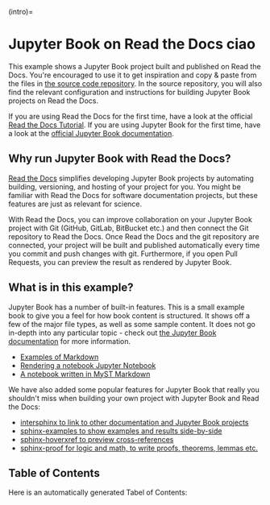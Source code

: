 (intro)=

 # Jupyter Book on Read the Docs ciao 

 This example shows a Jupyter Book project built and published on Read the Docs.
 You're encouraged to use it to get inspiration and copy & paste from the files in [the source code repository][github]. In the source repository, you will also find the relevant configuration and instructions for building Jupyter Book projects on Read the Docs.

 If you are using Read the Docs for the first time, have a look at the official [Read the Docs Tutorial][tutorial].
 If you are using Jupyter Book for the first time, have a look at the [official Jupyter Book documentation][jb-docs].

 ## Why run Jupyter Book with Read the Docs?

 [Read the Docs](https://readthedocs.org/) simplifies developing Jupyter Book projects by automating building, versioning, and hosting of your project for you.
 You might be familiar with Read the Docs for software documentation projects, but these features are just as relevant for science.

 With Read the Docs, you can improve collaboration on your Jupyter Book project with Git (GitHub, GitLab, BitBucket etc.) and then connect the Git repository to Read the Docs.
 Once Read the Docs and the git repository are connected, your project will be built and published automatically every time you commit and push changes with git.
 Furthermore, if you open Pull Requests, you can preview the result as rendered by Jupyter Book.

 ## What is in this example?

 Jupyter Book has a number of built-in features.
 This is a small example book to give you a feel for how book content is structured.
 It shows off a few of the major file types, as well as some sample content.
 It does not go in-depth into any particular topic - check out [the Jupyter Book documentation][jb-docs] for more information.

 * [Examples of Markdown](/markdown)
 * [Rendering a notebook Jupyter Notebook](/notebooks)
 * [A notebook written in MyST Markdown](/markdown-notebooks)

 We have also added some popular features for Jupyter Book that really you shouldn't miss when building your own project with Jupyter Book and Read the Docs:

 * [intersphinx to link to other documentation and Jupyter Book projects](/intersphinx)
 * [sphinx-examples to show examples and results side-by-side](/sphinx-examples)
 * [sphinx-hoverxref to preview cross-references](/sphinx-hoverxref)
 * [sphinx-proof for logic and math, to write proofs, theorems, lemmas etc.](/sphinx-proof)


 ## Table of Contents

 Here is an automatically generated Tabel of Contents:

 ```{tableofcontents}
 ```

 [github]: https://github.com/readthedocs-examples/example-jupyter-book/ "GitHub source code repository for the example project"
 [tutorial]: https://docs.readthedocs.io/en/stable/tutorial/index.html "Official Read the Docs Tutorial"
 [jb-docs]: https://jupyterbook.org/en/stable/ "Official Jupyter Book documentation"
